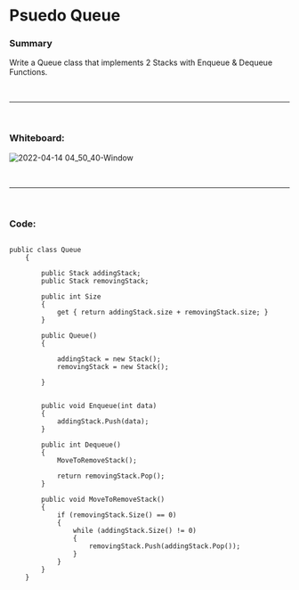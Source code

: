 # Psuedo Queue

### Summary

Write a Queue class that implements 2 Stacks with Enqueue & Dequeue Functions.


<br><hr><br>
### Whiteboard:

![2022-04-14 04_50_40-Window](https://user-images.githubusercontent.com/70282602/163298079-272c155e-b79d-49e1-a971-a95856ebeb14.png)

<br><hr><br>
### Code: 

```

public class Queue
    {

        public Stack addingStack;
        public Stack removingStack;

        public int Size
        {
            get { return addingStack.size + removingStack.size; }
        }

        public Queue()
        {

            addingStack = new Stack();
            removingStack = new Stack();

        }


        public void Enqueue(int data)
        {
            addingStack.Push(data);
        }

        public int Dequeue()
        {
            MoveToRemoveStack();

            return removingStack.Pop();
        }

        public void MoveToRemoveStack()
        {
            if (removingStack.Size() == 0)
            {
                while (addingStack.Size() != 0)
                {
                    removingStack.Push(addingStack.Pop());
                }
            }
        }
    }

```
